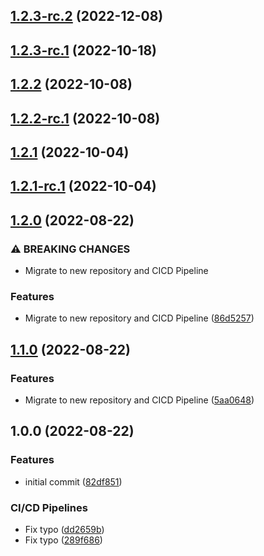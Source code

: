 ## [1.2.3-rc.2](https://git.frischknecht.dev/crypto-dns/packages/crypto-dns/compare/v1.2.3-rc.1...v1.2.3-rc.2) (2022-12-08)

## [1.2.3-rc.1](https://git.frischknecht.dev/crypto-dns/packages/crypto-dns/compare/v1.2.2...v1.2.3-rc.1) (2022-10-18)

## [1.2.2](https://git.frischknecht.dev/crypto-dns/packages/crypto-dns/compare/v1.2.1...v1.2.2) (2022-10-08)

## [1.2.2-rc.1](https://git.frischknecht.dev/crypto-dns/packages/crypto-dns/compare/v1.2.1...v1.2.2-rc.1) (2022-10-08)

## [1.2.1](https://git.frischknecht.dev/crypto-dns/packages/crypto-dns/compare/v1.2.0...v1.2.1) (2022-10-04)

## [1.2.1-rc.1](https://git.frischknecht.dev/crypto-dns/packages/crypto-dns/compare/v1.2.0...v1.2.1-rc.1) (2022-10-04)

## [1.2.0](https://git.frischknecht.dev/crypto-dns/packages/crypto-dns/compare/v1.1.0...v1.2.0) (2022-08-22)


### ⚠ BREAKING CHANGES

* Migrate to new repository and CICD Pipeline

### Features

* Migrate to new repository and CICD Pipeline ([86d5257](https://git.frischknecht.dev/crypto-dns/packages/crypto-dns/commit/86d52574a9cf662731cd8a76bd18fda3134921f0))

## [1.1.0](https://git.frischknecht.dev/crypto-dns/packages/crypto-dns/compare/v1.0.0...v1.1.0) (2022-08-22)


### Features

* Migrate to new repository and CICD Pipeline ([5aa0648](https://git.frischknecht.dev/crypto-dns/packages/crypto-dns/commit/5aa06480d34ef7553c04bdfca156ff69b4fd1ac3))

## 1.0.0 (2022-08-22)


### Features

* initial commit ([82df851](https://git.frischknecht.dev/crypto-dns/packages/crypto-dns/commit/82df8515e2654016a2bca1a92d796f551d323738))


### CI/CD Pipelines

* Fix typo ([dd2659b](https://git.frischknecht.dev/crypto-dns/packages/crypto-dns/commit/dd2659bb61f60a2ac2c71edcd1d8ebd55308c3da))
* Fix typo ([289f686](https://git.frischknecht.dev/crypto-dns/packages/crypto-dns/commit/289f686cd837e6d25bb98a436914ea62474e59de))
